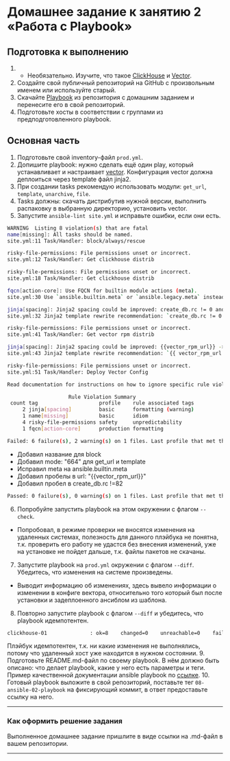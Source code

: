# Домашнее задание к занятию 2 «Работа с Playbook»

## Подготовка к выполнению

1. * Необязательно. Изучите, что такое [ClickHouse](https://www.youtube.com/watch?v=fjTNS2zkeBs) и [Vector](https://www.youtube.com/watch?v=CgEhyffisLY).
2. Создайте свой публичный репозиторий на GitHub с произвольным именем или используйте старый.
3. Скачайте [Playbook](./playbook/) из репозитория с домашним заданием и перенесите его в свой репозиторий.
4. Подготовьте хосты в соответствии с группами из предподготовленного playbook.

## Основная часть

1. Подготовьте свой inventory-файл `prod.yml`.
2. Допишите playbook: нужно сделать ещё один play, который устанавливает и настраивает [vector](https://vector.dev). Конфигурация vector должна деплоиться через template файл jinja2.
3. При создании tasks рекомендую использовать модули: `get_url`, `template`, `unarchive`, `file`.
4. Tasks должны: скачать дистрибутив нужной версии, выполнить распаковку в выбранную директорию, установить vector.
5. Запустите `ansible-lint site.yml` и исправьте ошибки, если они есть.  
```bash 
WARNING  Listing 8 violation(s) that are fatal
name[missing]: All tasks should be named.
site.yml:11 Task/Handler: block/always/rescue 

risky-file-permissions: File permissions unset or incorrect.
site.yml:12 Task/Handler: Get clickhouse distrib

risky-file-permissions: File permissions unset or incorrect.
site.yml:18 Task/Handler: Get clickhouse distrib

fqcn[action-core]: Use FQCN for builtin module actions (meta).
site.yml:30 Use `ansible.builtin.meta` or `ansible.legacy.meta` instead.

jinja[spacing]: Jinja2 spacing could be improved: create_db.rc != 0 and create_db.rc !=82 -> create_db.rc != 0 and create_db.rc != 82 (warning)
site.yml:32 Jinja2 template rewrite recommendation: `create_db.rc != 0 and create_db.rc != 82`.

risky-file-permissions: File permissions unset or incorrect.
site.yml:41 Task/Handler: Get vector rpm distrib

jinja[spacing]: Jinja2 spacing could be improved: {{vector_rpm_url}} -> {{ vector_rpm_url }} (warning)
site.yml:43 Jinja2 template rewrite recommendation: `{{ vector_rpm_url }}`.

risky-file-permissions: File permissions unset or incorrect.
site.yml:51 Task/Handler: Deploy Vector Config

Read documentation for instructions on how to ignore specific rule violations.

                    Rule Violation Summary                    
 count tag                    profile    rule associated tags 
     2 jinja[spacing]         basic      formatting (warning) 
     1 name[missing]          basic      idiom                
     4 risky-file-permissions safety     unpredictability     
     1 fqcn[action-core]      production formatting           

Failed: 6 failure(s), 2 warning(s) on 1 files. Last profile that met the validation criteria was 'min'.
```
 - Добавил название для block
 - Добавил mode: "664" для get_url и template
 - Исправил meta на ansible.builtin.meta
 - Добавил пробелы в url: "{{vector_rpm_url}}"
 - Добавил пробел в create_db.rc !=82
```bash
Passed: 0 failure(s), 0 warning(s) on 1 files. Last profile that met the validation criteria was 'production'.
```


6. Попробуйте запустить playbook на этом окружении с флагом `--check`.  
 - Попробовал, в режиме проверки не вносятся изменения на удаленных системах, полезность для данного плэйбука не понятна, т.к. проверить его работу не удастся без внесения изменений, уже на установке не пойдет дальше, т.к. файлы пакетов не скачаны.
7. Запустите playbook на `prod.yml` окружении с флагом `--diff`. Убедитесь, что изменения на системе произведены.  
 - Выводит информацию об изменениях, здесь вывело информации о изменении в конфиге вектора, относительно того который был после установки и задеплоенного ансиблом из шаблона.
8. Повторно запустите playbook с флагом `--diff` и убедитесь, что playbook идемпотентен.
```bash
clickhouse-01              : ok=8    changed=0    unreachable=0    failed=0    skipped=0    rescued=1    ignored=0   
```
Плэйбук идемпотентен, т.к. ни какие изменения не выполнялись, потому что удаленный хост уже находится в нужном состоянии. 
9. Подготовьте README.md-файл по своему playbook. В нём должно быть описано: что делает playbook, какие у него есть параметры и теги. Пример качественной документации ansible playbook по [ссылке](https://github.com/opensearch-project/ansible-playbook).
10. Готовый playbook выложите в свой репозиторий, поставьте тег `08-ansible-02-playbook` на фиксирующий коммит, в ответ предоставьте ссылку на него.

---

### Как оформить решение задания

Выполненное домашнее задание пришлите в виде ссылки на .md-файл в вашем репозитории. 

---
